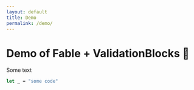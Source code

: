 ```yaml
---
layout: default
title: Demo
permalink: /demo/
---
```


# Demo of Fable + ValidationBlocks 💙

<div class="object-container">
    <object type="text/html" data="https://validation-blocks-fable.herokuapp.com/"></object>
</div>

Some text

```fsharp
let _ = "some code"
```